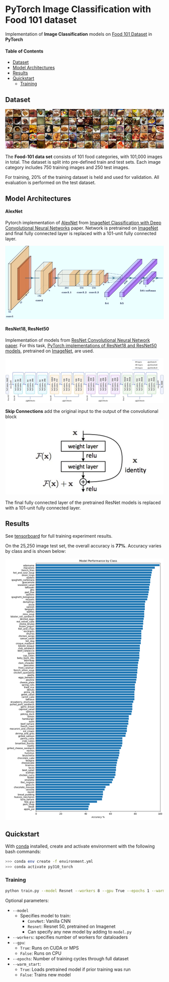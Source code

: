 # PyTorch Image Classification with Food 101 dataset

Implementation of **Image Classification** models on [Food 101 Dataset](https://data.vision.ee.ethz.ch/cvl/datasets_extra/food-101/) in **PyTorch**

#### Table of Contents
- [Dataset](#dataset)
- [Model Architectures](#model-architecture)
- [Results](#results)
- [Quickstart](#quickstart)
    - [Training](#training)



## Dataset

![Food-101 Data Set](images/food-101.jpg)


The **Food-101 data set** consists of 101 food categories, with 101,000 images in total. The dataset is split into pre-defined train and test sets. Each image category includes 750 training images and 250 test images. 

For training, 20% of the training dataset is held and used for validation. All evaluation is performed on the test dataset. 

## Model Architectures

#### AlexNet
Pytorch implementation of [AlexNet](https://pytorch.org/vision/stable/models/alexnet.html) from [ImageNet Classification with Deep Convolutional Neural Networks](https://papers.nips.cc/paper/2012/hash/c399862d3b9d6b76c8436e924a68c45b-Abstract.html) paper. Network is pretrained on [ImageNet](https://image-net.org) and final fully connected layer is replaced with a 101-unit fully connected layer.

![AlexNet](images/AlexNet.png)
#### ResNet18, ResNet50
Implementation of models from [ResNet Convolutional Neural Network paper](https://arxiv.org/abs/1512.03385). For this task, [PyTorch implementations of ResNet18 and  ResNet50 models](https://pytorch.org/vision/stable/models/resnet.html), pretrained on [ImageNet](https://image-net.org), are used. 


![ResNet50 Architecture](images/resnet50.jpg)

**Skip Connections** add the original input to the output of the convolutional block
![Skip Connection](images/skip_connection.jpg)

The final fully connected layer of the pretrained ResNet models is replaced with a 101-unit fully connected layer.

## Results
See [tensorboard](https://tensorboard.dev/experiment/9sZqKSmnSnK6UQJbNExzlQ/#scalars&run=alexnet&runSelectionState=eyJhbGV4bmV0Ijp0cnVlLCJyZXNuZXQxOCI6dHJ1ZX0%3D&_smoothingWeight=0) for full training experiment results. 


On the 25,250 image test set, the overall accuracy is **77%**. Accuracy varies by class and is shown below:

![Test Accuracy](images/test_acc_by_class.png)


## Quickstart

With [conda](https://docs.conda.io/en/main/miniconda.html) installed, create and activate environment with the following bash commands:
```bash
>>> conda env create -f environment.yml
>>> conda activate py310_torch
```

### Training

```bash
python train.py --model Resnet --workers 8 --gpu True --epochs 1 --warm_start True
```
Optional parameters: 
- `--model`
    - Specifies model to train: 
        - `ConvNet`: Vanilla CNN 
        - `Resnet`: Resnet 50, pretrained on Imagenet
        - Can specify any new model by adding to `model.py`
- `--workers`: specifies number of workers for dataloaders
- `--gpu`: 
    - `True`: Runs on CUDA or MPS
    - `False`: Runs on CPU
- `--epochs`: Number of training cycles through full dataset
- `--warm_start`:
    - `True`: Loads pretrained model if prior training was run
    - `False`: Trains new model

